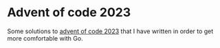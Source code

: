 # Advent of code 2023
Some solutions to [advent of code 2023](https://adventofcode.com/) that I have written in order to get more comfortable with Go.
